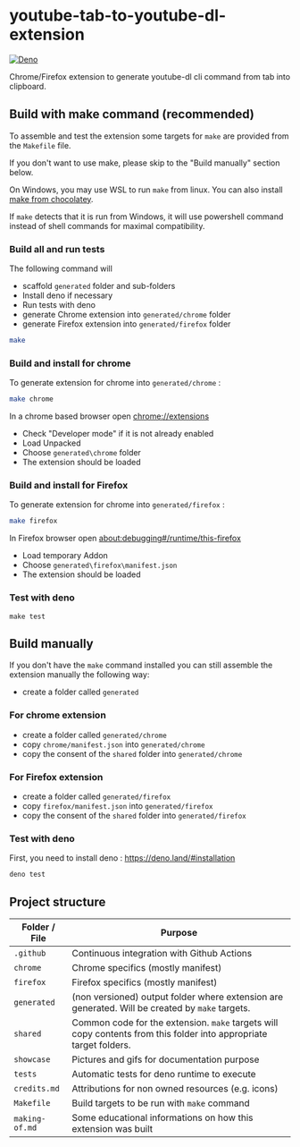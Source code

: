 # youtube-tab-to-youtube-dl-extension

[![Deno](https://github.com/marc-bouvier/youtube-tab-to-youtube-dl-extension/workflows/Deno/badge.svg)](https://github.com/marc-bouvier/youtube-tab-to-youtube-dl-extension/actions)

Chrome/Firefox extension to generate youtube-dl cli command from tab into clipboard.

## Build with make command (recommended)

To assemble and test the extension some targets for `make` are provided from the `Makefile` file.

If you don't want to use make, please skip to the "Build manually" section below.

On Windows, you may use WSL to run `make` from linux. 
You can also install [make from chocolatey](https://chocolatey.org/packages/make).

If `make` detects that it is run from Windows, it will use powershell command instead of shell commands for maximal compatibility.

### Build all and run tests

The following command will
- scaffold `generated` folder and sub-folders
- Install deno if necessary
- Run tests with deno
- generate Chrome extension into `generated/chrome` folder
- generate Firefox extension into `generated/firefox` folder

```bash
make
```

### Build and install for chrome

To generate extension for chrome into `generated/chrome` :

```bash
make chrome
```

In a chrome based browser open [chrome://extensions](chrome://extensions)
- Check "Developer mode" if it is not already enabled
- Load Unpacked
- Choose `generated\chrome` folder
- The extension should be loaded

### Build and install for Firefox

To generate extension for chrome into `generated/firefox` :

```bash
make firefox
```

In Firefox browser open [about:debugging#/runtime/this-firefox](about:debugging#/runtime/this-firefox)
- Load temporary Addon
- Choose `generated\firefox\manifest.json`
- The extension should be loaded

### Test with deno

```
make test
```

## Build manually

If you don't have the `make` command installed you can still assemble the extension manually the following way:

- create a folder called `generated` 

### For chrome extension
- create a folder called `generated/chrome`
- copy `chrome/manifest.json` into `generated/chrome`
- copy the consent of the `shared` folder into `generated/chrome`

### For Firefox extension
- create a folder called `generated/firefox`
- copy `firefox/manifest.json` into `generated/firefox`
- copy the consent of the `shared` folder into `generated/firefox`

### Test with deno

First, you need to install deno : https://deno.land/#installation

```
deno test
```

## Project structure

| Folder / File | Purpose |
| ------ | ------- |
| `.github` | Continuous integration with Github Actions |
| `chrome` | Chrome specifics (mostly manifest) |
| `firefox` | Firefox specifics (mostly manifest) |
| `generated` | (non versioned) output folder where extension are generated. Will be created by `make` targets. |
| `shared` | Common code for the extension. `make` targets will copy contents from this folder into appropriate target folders. |
| `showcase` | Pictures and gifs for documentation purpose |
| `tests` | Automatic tests for deno runtime to execute |
| `credits.md` | Attributions for non owned resources (e.g. icons) |
| `Makefile` | Build targets to be run with `make` command |
| `making-of.md` | Some educational informations on how this extension was built |

